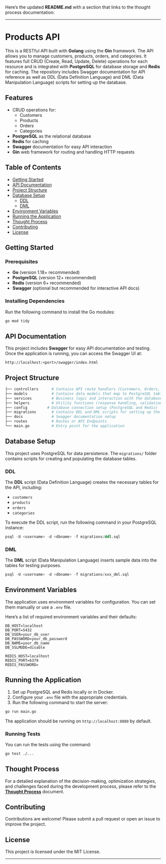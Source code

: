 Here’s the updated **README.md** with a section that links to the thought process documentation:

---

# Products API

This is a RESTful API built with **Golang** using the **Gin** framework. The API allows you to manage customers, products, orders, and categories. It features full CRUD (Create, Read, Update, Delete) operations for each resource and is integrated with **PostgreSQL** for database storage and **Redis** for caching. The repository includes Swagger documentation for API reference as well as DDL (Data Definition Language) and DML (Data Manipulation Language) scripts for setting up the database.

## Features

- CRUD operations for:
  - Customers
  - Products
  - Orders
  - Categories
- **PostgreSQL** as the relational database
- **Redis** for caching
- **Swagger** documentation for easy API interaction
- **Gin** web framework for routing and handling HTTP requests

## Table of Contents

- [Getting Started](#getting-started)
- [API Documentation](#api-documentation)
- [Project Structure](#project-structure)
- [Database Setup](#database-setup)
  - [DDL](#ddl)
  - [DML](#dml)
- [Environment Variables](#environment-variables)
- [Running the Application](#running-the-application)
- [Thought Process](#thought-process)
- [Contributing](#contributing)
- [License](#license)

## Getting Started

### Prerequisites

- **Go** (version 1.18+ recommended)
- **PostgreSQL** (version 12+ recommended)
- **Redis** (version 6+ recommended)
- **Swagger** (optional but recommended for interactive API docs)

### Installing Dependencies

Run the following command to install the Go modules:

```bash
go mod tidy
```

## API Documentation

This project includes **Swagger** for easy API documentation and testing. Once the application is running, you can access the Swagger UI at:

```
http://localhost:<port>/swagger/index.html
```

## Project Structure

```bash
├── controllers      # Contains API route handlers (Customers, Orders, Products, Categories)
├── models           # Contains data models that map to PostgreSQL tables
├── services         # Business logic and interaction with the database
├── helpers          # Utility functions (response handling, validation, etc.)
├── config         # Database connection setup (PostgreSQL and Redis)
├── migrations       # Contains DDL and DML scripts for setting up the database
├── docs             # Swagger documentation setup
├── routes           # Routes or API Endpoints
└── main.go          # Entry point for the application
```

## Database Setup

This project uses PostgreSQL for data persistence. The `migrations/` folder contains scripts for creating and populating the database tables.

### DDL

The **DDL** script (Data Definition Language) creates the necessary tables for the API, including:

- `customers`
- `products`
- `orders`
- `categories`

To execute the DDL script, run the following command in your PostgreSQL instance:

```sql
psql -U <username> -d <dbname> -f migrations/ddl.sql
```

### DML

The **DML** script (Data Manipulation Language) inserts sample data into the tables for testing purposes.

```sql
psql -U <username> -d <dbname> -f migrations/xxx_dml.sql
```

## Environment Variables

The application uses environment variables for configuration. You can set them manually or use a `.env` file.

Here’s a list of required environment variables and their defaults:

```env
DB_HOST=localhost
DB_PORT=5432
DB_USER=your_db_user
DB_PASSWORD=your_db_password
DB_NAME=your_db_name
DB_SSLMODE=disable

REDIS_HOST=localhost
REDIS_PORT=6379
REDIS_PASSWORD=
```

## Running the Application

1. Set up PostgreSQL and Redis locally or in Docker.
2. Configure your `.env` file with the appropriate credentials.
3. Run the following command to start the server:

```bash
go run main.go
```

The application should be running on `http://localhost:8080` by default.

### Running Tests

You can run the tests using the command:

```bash
go test ./...
```

## Thought Process

For a detailed explanation of the decision-making, optimization strategies, and challenges faced during the development process, please refer to the [**Thought Process**](thought_process.md) document.

## Contributing

Contributions are welcome! Please submit a pull request or open an issue to improve the project.

## License

This project is licensed under the MIT License.

---